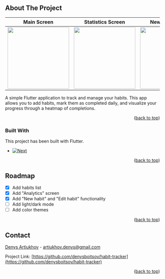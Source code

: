 <!-- ABOUT THE PROJECT -->
## About The Project

Main Screen                |  Statistics Screen        | New Habit Popup           |
:-------------------------:|:-------------------------:|:-------------------------:|
<img src="https://github.com/user-attachments/assets/37645244-845f-4ea4-bcac-36575be09ee6" width="200"> |  <img src="https://github.com/user-attachments/assets/f0070a16-a89a-4a58-9d26-bed4e1c6b98d" width="200"> | <img src="https://github.com/user-attachments/assets/0ff9206b-ae9a-4c86-888e-03d104cbe5ea" width="200">

A simple Flutter application to track and manage your habits. This app allows you to add habits, mark them as completed daily, and visualize your progress through a heatmap of completions.

<p align="right">(<a href="#readme-top">back to top</a>)</p>



### Built With

This project has been built with Flutter.

* [![Next][Flutter]][Flutter-url]

<p align="right">(<a href="#readme-top">back to top</a>)</p>



<!-- ROADMAP -->
## Roadmap

- [x] Add habits list
- [x] Add "Analytics" screen
- [x] Add "New habit" and "Edit habit" functionality
- [ ] Add light/dark mode
- [ ] Add color themes

<p align="right">(<a href="#readme-top">back to top</a>)</p>



<!-- CONTACT -->
## Contact

[Denys Artiukhov](https://www.linkedin.com/in/denys-artiukhov) - artiukhov.denys@gmail.com

Project Link: [https://github.com/denysboitsov/habit-tracker](https://github.com/denysboitsov/habit-tracker)

<p align="right">(<a href="#readme-top">back to top</a>)</p>



<!-- MARKDOWN LINKS & IMAGES -->
<!-- https://www.markdownguide.org/basic-syntax/#reference-style-links -->
[contributors-shield]: https://img.shields.io/github/contributors/othneildrew/Best-README-Template.svg?style=for-the-badge
[contributors-url]: https://github.com/othneildrew/Best-README-Template/graphs/contributors
[forks-shield]: https://img.shields.io/github/forks/othneildrew/Best-README-Template.svg?style=for-the-badge
[forks-url]: https://github.com/othneildrew/Best-README-Template/network/members
[stars-shield]: https://img.shields.io/github/stars/othneildrew/Best-README-Template.svg?style=for-the-badge
[stars-url]: https://github.com/othneildrew/Best-README-Template/stargazers
[issues-shield]: https://img.shields.io/github/issues/othneildrew/Best-README-Template.svg?style=for-the-badge
[issues-url]: https://github.com/othneildrew/Best-README-Template/issues
[license-shield]: https://img.shields.io/github/license/othneildrew/Best-README-Template.svg?style=for-the-badge
[license-url]: https://github.com/othneildrew/Best-README-Template/blob/master/LICENSE.txt
[linkedin-shield]: https://img.shields.io/badge/-LinkedIn-black.svg?style=for-the-badge&logo=linkedin&colorB=555
[linkedin-url]: https://linkedin.com/in/othneildrew
[product-screenshot]: images/screenshot.png
[Next.js]: https://img.shields.io/badge/next.js-000000?style=for-the-badge&logo=nextdotjs&logoColor=white
[Next-url]: https://nextjs.org/
[React.js]: https://img.shields.io/badge/React-20232A?style=for-the-badge&logo=react&logoColor=61DAFB
[React-url]: https://reactjs.org/
[Vue.js]: https://img.shields.io/badge/Vue.js-35495E?style=for-the-badge&logo=vuedotjs&logoColor=4FC08D
[Vue-url]: https://vuejs.org/
[Angular.io]: https://img.shields.io/badge/Angular-DD0031?style=for-the-badge&logo=angular&logoColor=white
[Angular-url]: https://angular.io/
[Svelte.dev]: https://img.shields.io/badge/Svelte-4A4A55?style=for-the-badge&logo=svelte&logoColor=FF3E00
[Svelte-url]: https://svelte.dev/
[Laravel.com]: https://img.shields.io/badge/Laravel-FF2D20?style=for-the-badge&logo=laravel&logoColor=white
[Laravel-url]: https://laravel.com
[Bootstrap.com]: https://img.shields.io/badge/Bootstrap-563D7C?style=for-the-badge&logo=bootstrap&logoColor=white
[Bootstrap-url]: https://getbootstrap.com
[JQuery.com]: https://img.shields.io/badge/jQuery-0769AD?style=for-the-badge&logo=jquery&logoColor=white
[JQuery-url]: https://jquery.com 
[Flutter]: https://img.shields.io/badge/Flutter-35495E?style=for-the-badge&logo=flutter&logoColor=4FC08D
[Flutter-url]: https://flutter.dev
